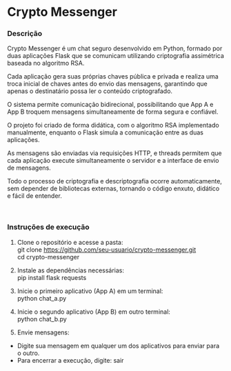 # Crypto Messenger

### Descrição

Crypto Messenger é um chat seguro desenvolvido em Python, formado por duas aplicações Flask que se comunicam utilizando criptografia assimétrica baseada no algoritmo RSA.

Cada aplicação gera suas próprias chaves pública e privada e realiza uma troca inicial de chaves antes do envio das mensagens, garantindo que apenas o destinatário possa ler o conteúdo criptografado.

O sistema permite comunicação bidirecional, possibilitando que App A e App B troquem mensagens simultaneamente de forma segura e confiável.

O projeto foi criado de forma didática, com o algoritmo RSA implementado manualmente, enquanto o Flask simula a comunicação entre as duas aplicações.

As mensagens são enviadas via requisições HTTP, e threads permitem que cada aplicação execute simultaneamente o servidor e a interface de envio de mensagens.

Todo o processo de criptografia e descriptografia ocorre automaticamente, sem depender de bibliotecas externas, tornando o código enxuto, didático e fácil de entender.

<br>

### Instruções de execução

1. Clone o repositório e acesse a pasta:
<br>git clone https://github.com/seu-usuario/crypto-messenger.git
<br>cd crypto-messenger

2. Instale as dependências necessárias:
<br>pip install flask requests

3. Inicie o primeiro aplicativo (App A) em um terminal:
<br>python chat_a.py

4. Inicie o segundo aplicativo (App B) em outro terminal:
<br>python chat_b.py

5. Envie mensagens:
- Digite sua mensagem em qualquer um dos aplicativos para enviar para o outro.  
- Para encerrar a execução, digite: sair
